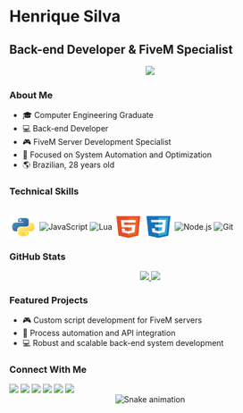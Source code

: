 # Henrique Silva
## Back-end Developer & FiveM Specialist

<div align="center">
  <img src="https://readme-typing-svg.herokuapp.com/?color=00bfbf&size=35&center=true&vCenter=true&width=1000&lines=HELLO,+MY+NAME+IS+HENRIQUE+SILVA;I'm+a+Back-end+Developer;FiveM+Development+Specialist;Computer+Engineering+Graduate" />
</div>

### About Me
- 🎓 Computer Engineering Graduate
- 💻 Back-end Developer
- 🎮 FiveM Server Development Specialist
- 🔧 Focused on System Automation and Optimization
- 🌎 Brazilian, 28 years old

### Technical Skills
<div style="display: inline_block"><br>
  <img align="center" alt="Python" height="40" width="50" src="https://raw.githubusercontent.com/devicons/devicon/master/icons/python/python-original.svg">
  <img align="center" alt="JavaScript" height="40" width="50" src="https://cdn.jsdelivr.net/gh/devicons/devicon/icons/javascript/javascript-original.svg">
  <img align="center" alt="Lua" height="40" width="50" src="https://cdn.jsdelivr.net/gh/devicons/devicon@latest/icons/lua/lua-plain.svg">
  <img align="center" alt="HTML5" height="40" width="50" src="https://raw.githubusercontent.com/devicons/devicon/master/icons/html5/html5-original.svg">
  <img align="center" alt="CSS3" height="40" width="50" src="https://raw.githubusercontent.com/devicons/devicon/master/icons/css3/css3-original.svg">
  <img align="center" alt="Node.js" height="40" width="50" src="https://cdn.jsdelivr.net/gh/devicons/devicon/icons/nodejs/nodejs-original.svg">
  <img align="center" alt="Git" height="40" width="50" src="https://cdn.jsdelivr.net/gh/devicons/devicon/icons/git/git-original.svg">
</div>

### GitHub Stats
<div align="center">
  <a href="https://github.com/euhenri">
    <img height="180em" src="https://github-readme-stats.vercel.app/api?username=euhenri&show_icons=true&theme=00bfbf&include_all_commits=true&count_private=true&hide_border=true&custom_title=My%20GitHub%20Stats"/>
    <img height="180em" src="https://github-readme-stats.vercel.app/api/top-langs/?username=euhenri&layout=compact&langs_count=7&theme=00bfbf&hide_border=true&custom_title=Most%20Used%20Languages"/>
  </a>
</div>

### Featured Projects
- 🎮 Custom script development for FiveM servers
- 🔧 Process automation and API integration
- 💻 Robust and scalable back-end system development

### Connect With Me
<div> 
  <a href="https://www.linkedin.com/in/henrique-silva-42aa41b5/" target="_blank"><img src="https://img.shields.io/badge/-LinkedIn-%230077B5?style=for-the-badge&logo=linkedin&logoColor=white" target="_blank"></a>
  <a href="mailto:henriques748@gmail.com"><img src="https://img.shields.io/badge/-Gmail-%23333?style=for-the-badge&logo=gmail&logoColor=white" target="_blank"></a>
  <a href="https://discord.gg/4ugtBEkfG3" target="_blank"><img src="https://img.shields.io/badge/Discord-7289DA?style=for-the-badge&logo=discord&logoColor=white" target="_blank"></a>
  <a href="https://www.youtube.com/channel/UCitH4mVXkdwpyb9SMzqBbsg" target="_blank"><img src="https://img.shields.io/badge/YouTube-FF0000?style=for-the-badge&logo=youtube&logoColor=white" target="_blank"></a>
  <a href="https://www.instagram.com/_euhenri_/?hl=pt" target="_blank"><img src="https://img.shields.io/badge/-Instagram-%23E4405F?style=for-the-badge&logo=instagram&logoColor=white" target="_blank"></a>
  <a href="https://www.twitch.tv/henriizinn" target="_blank"><img src="https://img.shields.io/badge/Twitch-9146FF?style=for-the-badge&logo=twitch&logoColor=white" target="_blank"></a>
</div>

<div align="center">
  <img src="https://github.com/euhenri/euhenri/blob/output/github-contribution-grid-snake.svg" alt="Snake animation" />
</div>
